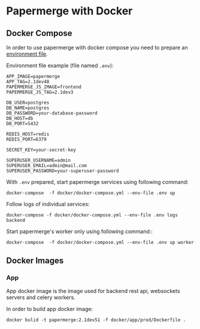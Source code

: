 # Papermerge with Docker

## Docker Compose

In order to use papermerge with docker compose you need to prepare an [environment
file](https://docs.docker.com/compose/env-file/).

Environment file example (file named ``.env``):

    APP_IMAGE=papermerge
    APP_TAG=2.1dev48
    PAPERMERGE_JS_IMAGE=frontend
    PAPERMERGE_JS_TAG=2.1dev3

    DB_USER=postgres
    DB_NAME=postgres
    DB_PASSWORD=your-database-password
    DB_HOST=db
    DB_PORT=5432

    REDIS_HOST=redis
    REDIS_PORT=6379

    SECRET_KEY=your-secret-key

    SUPERUSER_USERNAME=admin
    SUPERUSER_EMAIL=admin@mail.com
    SUPERUSER_PASSWORD=your-superuser-password

With ``.env`` prepared, start papermerge services using following command:

    docker-compose  -f docker/docker-compose.yml --env-file .env up

Follow logs of individual services:

    docker-compose -f docker/docker-compose.yml --env-file .env logs backend

Start papermerge's worker only using following command::

    docker-compose  -f docker/docker-compose.yml --env-file .env up worker


## Docker Images


### App

App docker image is the image used for backend rest api, websockets servers and celery workers.

In order to build app docker image:

    docker bulid -t papermerge:2.1dev51 -f docker/app/prod/Dockerfile .


